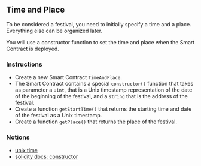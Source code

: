 ## Time and Place

To be considered a festival, you need to initially specify a time and a place. Everything else can be organized later.

You will use a constructor function to set the time and place when the Smart Contract is deployed.

### Instructions

- Create a new Smart Contract `TimeAndPlace`.
- The Smart Contract contains a special `constructor()` function that takes as parameter a `uint`, that is a Unix timestamp representation of the date of the beginning of the festival, and a `string` that is the address of the festival.
- Create a function `getStartTime()` that returns the starting time and date of the festival as a Unix timestamp.
- Create a function `getPlace()` that returns the place of the festival.

### Notions

- [unix time](https://en.wikipedia.org/wiki/Unix_time)
- [solidity docs: constructor](https://docs.soliditylang.org/en/v0.8.4/contracts.html)
